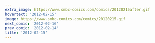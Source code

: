 ```yaml
---
extra_image: https://www.smbc-comics.com/comics/20120215after.gif
hovertext: '2012-02-15'
image: https://www.smbc-comics.com/comics/20120215.gif
next_comic: '2012-02-16'
prev_comic: '2012-02-14'
title: '2012-02-15'
---
```


